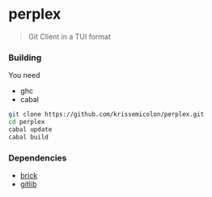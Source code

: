 # perplex
> Git Client in a TUI format

### Building
You need 
- ghc 
- cabal

```sh
git clone https://github.com/krissemicolon/perplex.git
cd perplex
cabal update
cabal build
```

### Dependencies
- [brick](https://hackage.haskell.org/package/brick)
- [gitlib](https://hackage.haskell.org/package/gitlib)
